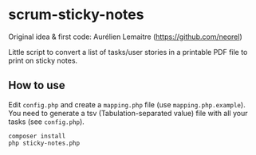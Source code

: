 # scrum-sticky-notes

Original idea & first code: Aurélien Lemaitre (https://github.com/neorel)

Little script to convert a list of tasks/user stories in a printable PDF file to print on sticky notes.

## How to use

Edit `config.php` and create a `mapping.php` file (use `mapping.php.example`).
You need to generate a tsv (Tabulation-separated value) file with all your tasks (see `config.php`).

```
composer install
php sticky-notes.php
```
